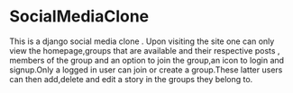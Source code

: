 # SocialMediaClone
This is a django social media clone . Upon visiting the site one can only view the homepage,groups that are available and their 
respective posts , members of the group and an option to join the group,an icon to login and signup.Only a logged in user can
join or create a group.These latter users can then add,delete and edit a story in the groups they belong to.
